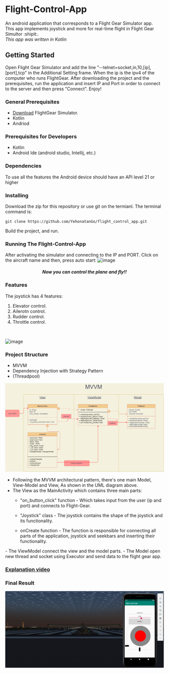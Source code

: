 # Flight-Control-App
An android application that corresponds to a Flight Gear Simulator app.</br>
This app implements joystick and more for real-time flight in Flight Gear Simultor :shipit:.</br> *This app was written in Kotlin*


## Getting Started
Open Flight Gear Simulator and add the line "--telnet=socket,in,10,[ip],[port],tcp" in the Additional Setting frame. When the ip is the ipv4 of the computer who runs FlightGear.
After downloading the project and the prerequisites, run the application and insert IP and Port in order to connect to the server and then press "Connect".
Enjoy!

### General Prerequisites

* [Download](https://www.flightgear.org) FlightGear Simulator.
* Kotlin
* Andriod
### Prerequisites for Developers
* Kotlin
* Android Ide (android studio, Intellij, etc.)


### Dependencies

To use all the features the Android device should have an API level 21 or higher

### Installing
Download the zip for this repository or use git on the termianl. The terminal command is:
```
git clone https://github.com/YehonatanGo/flight_control_app.git
```
Build the project, and run.

### Running The Flight-Control-App
After activating the simulator and connecting to the IP and PORT.
Click on the aircraft name and then, press auto start:
![image](https://user-images.githubusercontent.com/65356872/123399054-d932ac00-d5ac-11eb-84fc-ed2990454c04.png)
<br/>

<h5  align="center"> Now you can control the plane and fly!! </h5>


### Features

The joystick has 4 features:
1. Elevator control. 
2. Ailerotn control.
3. Rudder control.
4. Throttle control.
<br/>

![image](https://user-images.githubusercontent.com/65356872/123405552-9d9ae080-d5b2-11eb-8931-9c6c0587ce77.png)

### Project Structure

* MVVM
* Dependency Injection with Strategy Pattern
* (Threadpool)



<p align="center">
<img src="https://github.com/YehonatanGo/flight_control_app/blob/main/UML/class%20diagram.png">
</p>


- Following the MVVM architectural pattern, there's one main Model, View-Model and View, As shown in the UML diagram above.
- The View as the MainActivity which contains three main parts:
<ol>
  <ul>
  <li> 
    "on_button_click" function - Which takes input from the user (ip and port) and connects to Flight-Gear.
  </li>
  </ul>
  <ul>
  <li>
  "Joystick" class - The joystick contains the shape of the joystick and its functionality.    
  </li>
  </ul>
  <ul>
  <li>
  onCreate function - The function is responsible for connecting all parts of the application, joystick and seekbars and inserting their functionality.    
  </li>
  </ul>
</ol>
  - The ViewModel connect the view and the model parts.
- The Model open new thread and socket using Executor and send data to the flight gear app.

### [Explanation video](https://youtu.be/uIXyFRmBc6w)


### Final Result
<img width="950" alt="Untitled" src="https://github.com/YehonatanGo/flight_control_app/blob/main/preview.jpg">

